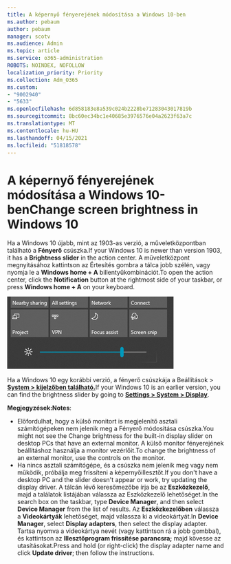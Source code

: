 ```yaml
---
title: A képernyő fényerejének módosítása a Windows 10-ben
ms.author: pebaum
author: pebaum
manager: scotv
ms.audience: Admin
ms.topic: article
ms.service: o365-administration
ROBOTS: NOINDEX, NOFOLLOW
localization_priority: Priority
ms.collection: Adm_O365
ms.custom:
- "9002940"
- "5633"
ms.openlocfilehash: 6d858183e8a539c024b2228be71283043017819b
ms.sourcegitcommit: 8bc60ec34bc1e40685e3976576e04a2623f63a7c
ms.translationtype: MT
ms.contentlocale: hu-HU
ms.lasthandoff: 04/15/2021
ms.locfileid: "51818578"
---
```

# <a name="change-screen-brightness-in-windows-10"></a><span data-ttu-id="79e83-102">A képernyő fényerejének módosítása a Windows 10-ben</span><span class="sxs-lookup"><span data-stu-id="79e83-102">Change screen brightness in Windows 10</span></span>

<span data-ttu-id="79e83-103">Ha a Windows 10 újabb, mint az 1903-as verzió, a műveletközpontban található a **Fényerő** csúszka.</span><span class="sxs-lookup"><span data-stu-id="79e83-103">If your Windows 10 is newer than version 1903, it has a **Brightness slider** in the action center.</span></span> <span data-ttu-id="79e83-104">A műveletközpont megnyitásához  kattintson az Értesítés gombra a tálca jobb szélén, vagy nyomja le a **Windows home + A** billentyűkombinációt.</span><span class="sxs-lookup"><span data-stu-id="79e83-104">To open the action center, click the **Notification** button at the rightmost side of your taskbar, or press **Windows home + A** on your keyboard.</span></span>

![Fényerő csúszka](media/brightness-slider.png)

<span data-ttu-id="79e83-106">Ha a Windows 10 egy korábbi verzió, a fényerő csúszkája a Beállítások > **[System > kijelzőben található.](ms-settings:display?activationSource=GetHelp)**</span><span class="sxs-lookup"><span data-stu-id="79e83-106">If your Windows 10 is an earlier version, you can find the brightness slider by going to **[Settings > System > Display](ms-settings:display?activationSource=GetHelp)**.</span></span>

<span data-ttu-id="79e83-107">**Megjegyzések:**</span><span class="sxs-lookup"><span data-stu-id="79e83-107">**Notes**:</span></span>

- <span data-ttu-id="79e83-108">Előfordulhat, hogy a külső monitort is megjelenítő asztali számítógépeken nem jelenik meg a Fényerő módosítása csúszka.</span><span class="sxs-lookup"><span data-stu-id="79e83-108">You might not see the Change brightness for the built-in display slider on desktop PCs that have an external monitor.</span></span> <span data-ttu-id="79e83-109">A külső monitor fényerejének beállításhoz használja a monitor vezérlőit.</span><span class="sxs-lookup"><span data-stu-id="79e83-109">To change the brightness of an external monitor, use the controls on the monitor.</span></span>
- <span data-ttu-id="79e83-110">Ha nincs asztali számítógépe, és a csúszka nem jelenik meg vagy nem működik, próbálja meg frissíteni a képernyőillesztőt.</span><span class="sxs-lookup"><span data-stu-id="79e83-110">If you don't have a desktop PC and the slider doesn't appear or work, try updating the display driver.</span></span> <span data-ttu-id="79e83-111">A tálcán lévő keresőmezőbe írja be az  **Eszközkezelő**, majd a találatok listájában válassza az Eszközkezelő lehetőséget.</span><span class="sxs-lookup"><span data-stu-id="79e83-111">In the search box on the taskbar, type **Device Manager**, and then select **Device Manager** from the list of results.</span></span> <span data-ttu-id="79e83-112">Az **Eszközkezelőben** válassza a **Videokártyák** lehetőséget, majd válassza ki a videokártyát.</span><span class="sxs-lookup"><span data-stu-id="79e83-112">In **Device Manager**, select **Display adapters**, then select the display adapter.</span></span> <span data-ttu-id="79e83-113">Tartsa nyomva a videokártya nevét (vagy kattintson rá a jobb gombbal), és kattintson az **Illesztőprogram frissítése parancsra;** majd kövesse az utasításokat.</span><span class="sxs-lookup"><span data-stu-id="79e83-113">Press and hold (or right-click) the display adapter name and click **Update driver**; then follow the instructions.</span></span>
